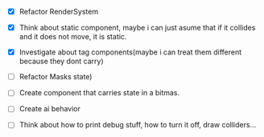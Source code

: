 - [x] Refactor RenderSystem
- [x] Think about static component, maybe i can just asume that if it collides and it does not move,
  it is static.
- [x] Investigate about tag components(maybe i can treat them different because they dont carry)
- [ ] Refactor Masks
  state)
- [ ] Create component that carries state in a bitmas.

- [ ] Create ai behavior
- [ ] Think about how to print debug stuff, how to turn it off, draw colliders...
